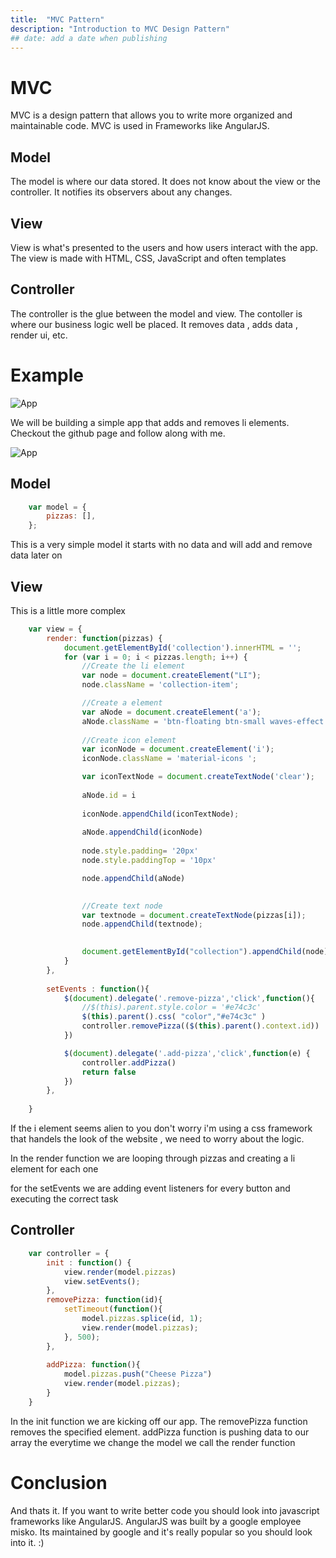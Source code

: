 ```yaml
---
title:  "MVC Pattern"
description: "Introduction to MVC Design Pattern"
## date: add a date when publishing
---
```


# MVC

MVC is a design pattern that allows you to write more organized and  maintainable code. MVC is used in Frameworks like AngularJS.

## Model 

The model is where our data stored. It does not know about the view or the controller. It notifies its observers about any changes.

## View

View is what's presented to the users and how users interact with the app. The view is made with HTML, CSS, JavaScript and often templates

## Controller

The controller is the glue between the model and view. The contoller is where our business logic well be placed. It removes data , adds data , render ui, etc.

# Example 
![App](../../assets/images/screen2.png "Sample App")

We will be building a simple app that adds and removes li elements. Checkout the github page and follow along with me.

![App](../../assets/images/screen1.png "Sample App")

## Model 

```javascript
    var model = {
        pizzas: [],
    };
```

This is a very simple model it starts with no data and will add and remove data later on

## View

This is a little more complex

```javascript
    var view = {
        render: function(pizzas) {
            document.getElementById('collection').innerHTML = '';
            for (var i = 0; i < pizzas.length; i++) {
                //Create the li element
                var node = document.createElement("LI");
                node.className = 'collection-item';

                //Create a element
                var aNode = document.createElement('a');
                aNode.className = 'btn-floating btn-small waves-effect waves-light red right remove-pizza'
                
                //Create icon element
                var iconNode = document.createElement('i');
                iconNode.className = 'material-icons ';

                var iconTextNode = document.createTextNode('clear');
                
                aNode.id = i
                
                iconNode.appendChild(iconTextNode);
                
                aNode.appendChild(iconNode)
                
                node.style.padding= '20px'
                node.style.paddingTop = '10px'

                node.appendChild(aNode)
                

                //Create text node
                var textnode = document.createTextNode(pizzas[i]);
                node.appendChild(textnode);
                

                document.getElementById("collection").appendChild(node);
            }
        },
        
        setEvents : function(){
            $(document).delegate('.remove-pizza','click',function(){
                //$(this).parent.style.color = '#e74c3c'
                $(this).parent().css( "color","#e74c3c" )
                controller.removePizza(($(this).parent().context.id))
            })

            $(document).delegate('.add-pizza','click',function(e) {
                controller.addPizza()
                return false
            })
        },
    
    }
```
If the i element seems alien to you don't worry i'm using a css framework that handels the look of the website , we need to worry about the logic.


In the render function we are looping through pizzas and creating a li element for each one 

for the setEvents we are adding event listeners for every button and executing the correct task

## Controller

```javascript
    var controller = {
        init : function() {
            view.render(model.pizzas)
            view.setEvents();
        },
        removePizza: function(id){
            setTimeout(function(){
                model.pizzas.splice(id, 1);
                view.render(model.pizzas);
            }, 500);
        },
        
        addPizza: function(){
            model.pizzas.push("Cheese Pizza")
            view.render(model.pizzas);
        }
    }

```
In the init function we are kicking  off our app. The removePizza function removes the specified element. addPizza function is pushing data to our array the everytime we change the model we call the render function

# Conclusion 

And thats it. If you want to write better code you should look into javascript frameworks like AngularJS. AngularJS was built by a google employee misko. Its maintained by google and it's really popular so you should look into it. :)